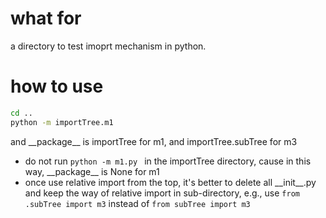 # what for
a directory to test imoprt mechanism in python. 

# how to use
```bash
cd ..
python -m importTree.m1
```
and \_\_package\_\_ is importTree for m1, and importTree.subTree for m3
* do not run ```python -m m1.py ``` in the importTree directory, cause in this way, \_\_package\_\_ is None for m1
* once use relative import from the top, it's better to delete all \_\_init\_\_.py and keep the way of relative import in sub-directory, e.g., use ```from .subTree import m3``` instead of ```from subTree import m3```